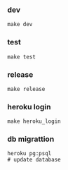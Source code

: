 ### dev

```
make dev
```

### test

```
make test
```

### release

```
make release
```

### heroku login

```
make heroku_login
```

### db migrattion

```
heroku pg:psql
# update database
```
